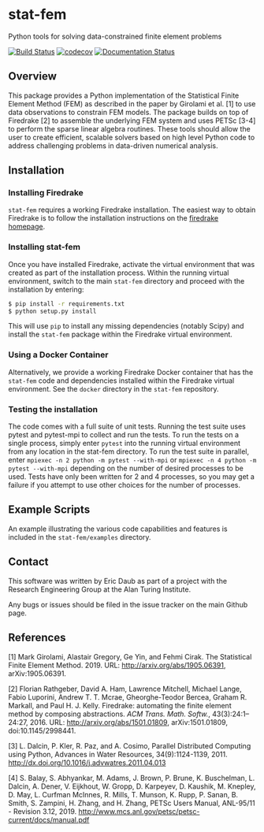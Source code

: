 # stat-fem

Python tools for solving data-constrained finite element problems

[![Build Status](https://travis-ci.com/alan-turing-institute/stat-fem.svg?branch=master)](https://travis-ci.com/alan-turing-institute/stat-fem)
[![codecov](https://codecov.io/gh/alan-turing-institute/stat-fem/branch/master/graph/badge.svg)](https://codecov.io/gh/alan-turing-institute/stat-fem)
[![Documentation Status](https://readthedocs.org/projects/stat-fem/badge/?version=latest)](https://stat-fem.readthedocs.io/en/latest/?badge=latest)

## Overview

This package provides a Python implementation of the Statistical Finite Element Method (FEM) as
described in the paper by Girolami et al. [1] to use data observations to constrain
FEM models. The package builds on top of Firedrake [2] to assemble the underlying FEM system
and uses PETSc [3-4] to perform the sparse linear algebra routines. These tools should allow
the user to create efficient, scalable solvers based on high level Python code to address
challenging problems in data-driven numerical analysis.

## Installation

### Installing Firedrake

`stat-fem` requires a working Firedrake installation. The easiest way to obtain Firedrake is to
follow the installation instructions on the [firedrake homepage](https://www.firedrakeproject.org).

### Installing stat-fem

Once you have installed Firedrake, activate the virtual environment that was created as part of
the installation process. Within the running virtual environment, switch to the main `stat-fem`
directory and proceed with the installation by entering:

```bash
$ pip install -r requirements.txt
$ python setup.py install
```

This will use `pip` to install any missing dependencies (notably Scipy) and install the `stat-fem`
package within the Firedrake virtual environment.

### Using a Docker Container

Alternatively, we provide a working Firedrake Docker container that has the `stat-fem` code
and dependencies installed within the Firedrake virtual environment. See the `docker`
directory in the `stat-fem` repository.

### Testing the installation

The code comes with a full suite of unit tests. Running the test suite uses pytest and pytest-mpi
to collect and run the tests. To run the tests on a single process, simply enter `pytest` into
the running virtual environment from any location in the stat-fem directory. To run the test
suite in parallel, enter `mpiexec -n 2 python -m pytest --with-mpi` or
`mpiexec -n 4 python -m pytest --with-mpi` depending on the number of desired
processes to be used. Tests have only been written for 2 and 4 processes, so
you may get a failure if you attempt to use other choices for the number
of processes.

## Example Scripts

An example illustrating the various code capabilities and features is included in
the `stat-fem/examples` directory.

## Contact

This software was written by Eric Daub as part of a project with the Research Engineering Group at the
Alan Turing Institute.

Any bugs or issues should be filed in the issue tracker on the main Github page.

## References

[1] Mark Girolami, Alastair Gregory, Ge Yin, and Fehmi Cirak. The Statistical Finite Element
    Method. 2019. URL: http://arxiv.org/abs/1905.06391, arXiv:1905.06391.

[2] Florian Rathgeber, David A. Ham, Lawrence Mitchell, Michael Lange, Fabio Luporini,
    Andrew T. T. Mcrae, Gheorghe-Teodor Bercea, Graham R. Markall, and Paul H. J. Kelly.
    Firedrake: automating the finite element method by composing abstractions. *ACM Trans.
    Math. Softw.*, 43(3):24:1–24:27, 2016. URL: http://arxiv.org/abs/1501.01809,
    arXiv:1501.01809, doi:10.1145/2998441.

[3] L. Dalcin, P. Kler, R. Paz, and A. Cosimo, Parallel Distributed Computing using Python,
    Advances in Water Resources, 34(9):1124-1139, 2011.
    http://dx.doi.org/10.1016/j.advwatres.2011.04.013

[4] S. Balay, S. Abhyankar, M. Adams, J. Brown, P. Brune, K. Buschelman, L. Dalcin, A. Dener,
    V. Eijkhout, W. Gropp, D. Karpeyev, D. Kaushik, M. Knepley, D. May, L. Curfman McInnes,
    R. Mills, T. Munson, K. Rupp, P. Sanan, B. Smith, S. Zampini, H. Zhang, and H. Zhang,
    PETSc Users Manual, ANL-95/11 - Revision 3.12, 2019.
    http://www.mcs.anl.gov/petsc/petsc-current/docs/manual.pdf
